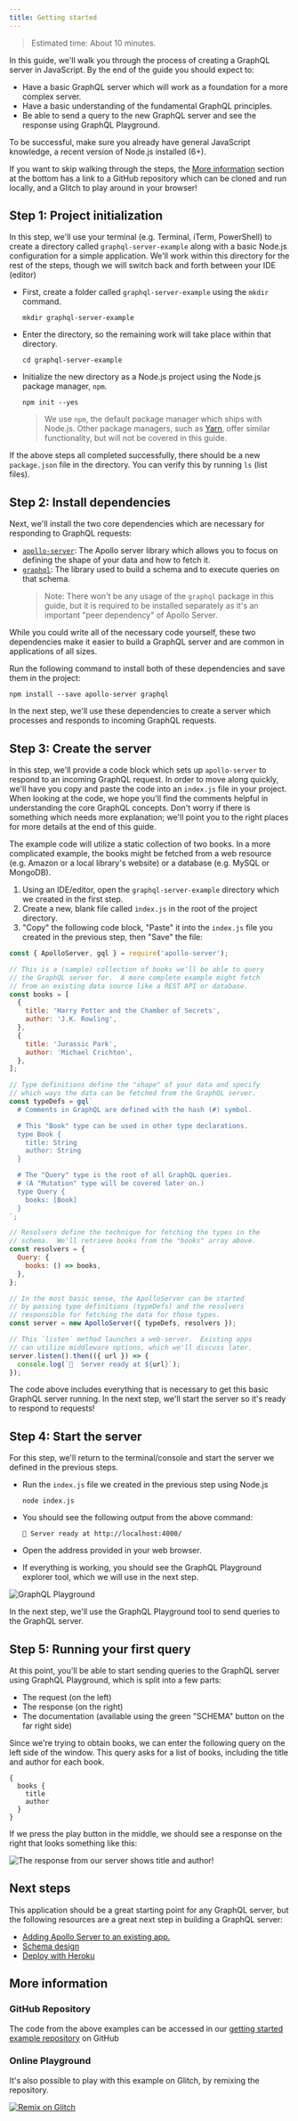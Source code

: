 ```yaml
---
title: Getting started
---
```


> Estimated time: About 10 minutes.

In this guide, we'll walk you through the process of creating a GraphQL server in JavaScript.  By the end of the guide you should expect to:

* Have a basic GraphQL server which will work as a foundation for a more complex server.
* Have a basic understanding of the fundamental GraphQL principles.
* Be able to send a query to the new GraphQL server and see the response using GraphQL Playground.

To be successful, make sure you already have general JavaScript knowledge, a recent version of Node.js installed (6+).

If you want to skip walking through the steps, the [More information](#More-information) section at the bottom has a link to a GitHub repository which can be cloned and run locally, and a Glitch to play around in your browser!

## Step 1: Project initialization

In this step, we'll use your terminal (e.g. Terminal, iTerm, PowerShell) to create a directory called `graphql-server-example` along with a basic Node.js configuration for a simple application.  We'll work within this directory for the rest of the steps, though we will switch back and forth between your IDE (editor)

* First, create a folder called `graphql-server-example` using the `mkdir` command.

      mkdir graphql-server-example

* Enter the directory, so the remaining work will take place within that directory.

      cd graphql-server-example

* Initialize the new directory as a Node.js project using the Node.js package manager, `npm`.

      npm init --yes

  >  We use `npm`, the default package manager which ships with Node.js.  Other package managers, such as [Yarn](http://yarnpkg.com), offer similar functionality, but will not be covered in this guide.

If the above steps all completed successfully, there should be a new `package.json` file in the directory.  You can verify this by running `ls` (list files).

## Step 2: Install dependencies

Next, we'll install the two core dependencies which are necessary for responding to GraphQL requests:

* [`apollo-server`](//npm.im/apollo-server): The Apollo server library which allows you to focus on defining the shape of your data and how to fetch it.
* [`graphql`](//npm.im/graphql): The library used to build a schema and to execute queries on that schema.
  > Note: There won't be any usage of the `graphql` package in this guide, but it is required to be installed separately as it's an important "peer dependency" of Apollo Server.

While you could write all of the necessary code yourself, these two dependencies make it easier to build a GraphQL server and are common in applications of all sizes.

Run the following command to install both of these dependencies and save them in the project:

    npm install --save apollo-server graphql

In the next step, we'll use these dependencies to create a server which processes and responds to incoming GraphQL requests.

## Step 3: Create the server

In this step, we'll provide a code block which sets up `apollo-server` to respond to an incoming GraphQL request.  In order to move along quickly, we'll have you copy and paste the code into an `index.js` file in your project.  When looking at the code, we hope you'll find the comments helpful in understanding the core GraphQL concepts.  Don't worry if there is something which needs more explanation; we'll point you to the right places for more details at the end of this guide.

The example code will utilize a static collection of two books.  In a more complicated example, the books might be fetched from a web resource (e.g. Amazon or a local library's website) or a database (e.g. MySQL or MongoDB).

1. Using an IDE/editor, open the `graphql-server-example` directory which we created in the first step.
2. Create a new, blank file called `index.js` in the root of the project directory.
3. "Copy" the following code block, "Paste" it into the `index.js` file you created in the previous step, then "Save" the file:

```js
const { ApolloServer, gql } = require('apollo-server');

// This is a (sample) collection of books we'll be able to query
// the GraphQL server for.  A more complete example might fetch
// from an existing data source like a REST API or database.
const books = [
  {
    title: 'Harry Potter and the Chamber of Secrets',
    author: 'J.K. Rowling',
  },
  {
    title: 'Jurassic Park',
    author: 'Michael Crichton',
  },
];

// Type definitions define the "shape" of your data and specify
// which ways the data can be fetched from the GraphQL server.
const typeDefs = gql`
  # Comments in GraphQL are defined with the hash (#) symbol.

  # This "Book" type can be used in other type declarations.
  type Book {
    title: String
    author: String
  }

  # The "Query" type is the root of all GraphQL queries.
  # (A "Mutation" type will be covered later on.)
  type Query {
    books: [Book]
  }
`;

// Resolvers define the technique for fetching the types in the
// schema.  We'll retrieve books from the "books" array above.
const resolvers = {
  Query: {
    books: () => books,
  },
};

// In the most basic sense, the ApolloServer can be started
// by passing type definitions (typeDefs) and the resolvers
// responsible for fetching the data for those types.
const server = new ApolloServer({ typeDefs, resolvers });

// This `listen` method launches a web-server.  Existing apps
// can utilize middleware options, which we'll discuss later.
server.listen().then(({ url }) => {
  console.log(`🚀  Server ready at ${url}`);
});
```

The code above includes everything that is necessary to get this basic GraphQL server running.  In the next step, we'll start the server so it's ready to respond to requests!

## Step 4: Start the server

For this step, we'll return to the terminal/console and start the server we defined in the previous steps.

* Run the `index.js` file we created in the previous step using Node.js

      node index.js

* You should see the following output from the above command:

      🚀 Server ready at http://localhost:4000/

* Open the address provided in your web browser.
* If everything is working, you should see the GraphQL Playground explorer tool, which we will use in the next step.

![GraphQL Playground](./images/getting-started/graphql-playground.png)

In the next step, we'll use the GraphQL Playground tool to send queries to the GraphQL server.

## Step 5: Running your first query

At this point, you'll be able to start sending queries to the GraphQL server using GraphQL Playground, which is split into a few parts:

* The request (on the left)
* The response (on the right)
* The documentation (available using the green "SCHEMA" button on the far right side)

Since we're trying to obtain books, we can enter the following query on the left side of the window. This query asks for a list of books, including the title and author for each book.

```
{
  books {
    title
    author
  }
}
```

If we press the play button in the middle, we should see a response on the right that looks something like this:

![The response from our server shows title and author!](./images/getting-started/graphql-playground-response.png)

## Next steps

This application should be a great starting point for any GraphQL server, but the following resources are a great next step in building a GraphQL server:

* [Adding Apollo Server to an existing app.](./essentials/server.html#integrations)
* [Schema design](./essentials/schema.html)
* [Deploy with Heroku](./deployment/heroku.html)

## More information

### GitHub Repository

The code from the above examples can be accessed in our [getting started example repository](https://github.com/apollographql/graphql-server-example) on GitHub

### Online Playground

It's also possible to play with this example on Glitch, by remixing the repository.

[![Remix on Glitch](https://cdn.glitch.com/2703baf2-b643-4da7-ab91-7ee2a2d00b5b%2Fremix-button.svg)](https://glitch.com/edit/#!/import/github/apollographql/graphql-server-example)
